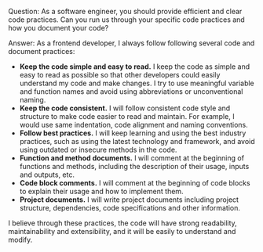 Question: As a software engineer, you should provide efficient and clear code practices. Can you run us through your specific code practices and how you document your code?

Answer: 
As a frontend developer, I always follow following several code and document practices: 
 - **Keep the code simple and easy to read.** I keep the code as simple and easy to read as possible so that other developers could easily understand my code and make changes. I try to use meaningful variable and function names and avoid using abbreviations or unconventional naming.
 - **Keep the code consistent.** I will follow consistent code style and structure to make code easier to read and maintain. For example, I would use same indentation, code alignment and naming conventions.
 - **Follow best practices.** I will keep learning and using the best industry practices, such as using the latest technology and framework, and avoid using outdated or insecure methods in the code.
 - **Function and method documents.** I will comment at the beginning of functions and methods, including the description of their usage, inputs and outputs, etc.
 - **Code block comments.** I will comment at the beginning of code blocks to explain their usage and how to implement them.
 - **Project documents.** I will write project documents including project structure, dependencies, code specifications and other information. 

I believe through these practices, the code will have strong readability, maintainability and extensibility, and it will be easily to understand and modify. 
